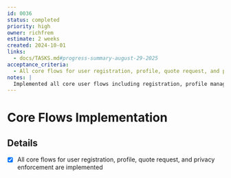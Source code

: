 ```yaml
---
id: 0036
status: completed
priority: high
owner: richfrem
estimate: 2 weeks
created: 2024-10-01
links:
  - docs/TASKS.md#progress-summary-august-29-2025
acceptance_criteria:
  - All core flows for user registration, profile, quote request, and privacy enforcement are implemented
notes: |
  Implemented all core user flows including registration, profile management, quote requests, and privacy controls.
---
```


# Core Flows Implementation

## Details
- [x] All core flows for user registration, profile, quote request, and privacy enforcement are implemented
